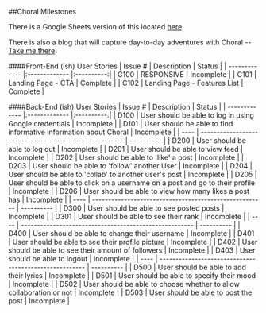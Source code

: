 ##Choral Milestones

There is a Google Sheets version of this located [here](https://docs.google.com/spreadsheets/d/144-5S3_ikNOalNCMibeG2B-tkY3FAYLZn-cgqztHL0o/edit?usp=sharing).

There is also a blog that will capture day-to-day adventures with Choral -- [Take me there](http://yxnely.tumblr.com/)!

####Front-End (ish) User Stories
| Issue #       | Description   					| Status     |
| ------------- |:------------- 					|:----------:|
| C100          | RESPONSIVE						| Incomplete |
| C101          | Landing Page - CTA				| Complete	 |
| C102          | Landing Page - Features List  	| Complete	 |

####Back-End (ish) User Stories
| Issue #       | Description   										 				| Status     |
| ------------- |:------------- 										 				|:----------:|
| D100          | User should be able to log in using Google credentials 				| Incomplete |
| D101          | User should be able to find informative information about Choral   	| Incomplete |
| ----          | ------------------------------------------------------				| ---------- |
| D200          | User should be able to log out      								   	| Incomplete |
| D201          | User should be able to view feed										| Incomplete |
| D202          | User should be able to 'like' a post								   	| Incomplete |
| D203          | User should be able to 'follow' another User							| Incomplete |
| D204          | User should be able to 'collab' to another user's post			   	| Incomplete |
| D205          | User should be able to click on a username on a post and go to their profile				| Incomplete |
| D206          | User should be able to view how many likes a post has				  	| Incomplete |
| ----          | ------------------------------------------------------				| ---------- |
| D300          | User should be able to see posted posts     						   	| Incomplete |
| D301          | User should be able to see their rank									| Incomplete |
| ----          | ------------------------------------------------------				| ---------- |
| D400          | User should be able to change their username							| Incomplete |
| D401          | User should be able to see their profile picture					   	| Incomplete |
| D402          | User should be able to see their amount of followers					| Incomplete |
| D403          | User should be able to logout										  	| Incomplete |
| ----          | ------------------------------------------------------				| ---------- |
| D500          | User should be able to add their lyrics								| Incomplete |
| D501          | User should be able to specify their mood							   	| Incomplete |
| D502          | User should be able to choose whether to allow collaboration or not	| Incomplete |
| D503          | User should be able to post the post								  	| Incomplete |
